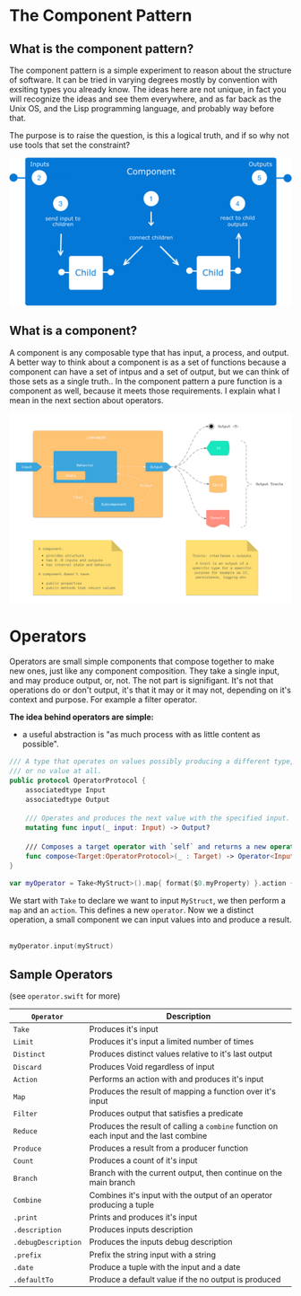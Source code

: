 # The Component Pattern

## What is the component pattern?
The component pattern is a simple experiment to reason about the structure of software. It can be tried in varying degrees mostly by convention with exsiting types you already know. The ideas here are not unique, in fact you will recognize the ideas and see them everywhere, and as far back as the Unix OS, and the Lisp  programming language, and probably way before that.

The purpose is to raise the question, is this a logical truth, and if so why not use tools that set the constraint?

![Composition](img/Component2.png)

## What is a component?
A component is any composable type that has input, a process, and output. A better way to think about a component is as a set of functions because a component can have a set of intpus and a set of output, but we can think of those sets as a single truth.. In the component pattern a pure function is a component as well, because it meets those requirements. I explain what I mean in the next section about operators.

![Component](img/Component1.png)

# Operators
Operators are small simple components that compose together to make new ones, just like any component composition. They take a single input, and may produce output, or, not. The not part is signifigant. It's not that operations do or don't output, it's that it may or it may not, depending on it's context and purpose. For example a filter operator.

**The idea behind operators are simple:**
- a useful abstraction is "as much process with as little content as possible". 

```swift
/// A type that operates on values possibly producing a different type,
/// or no value at all.
public protocol OperatorProtocol {
    associatedtype Input
    associatedtype Output
    
    /// Operates and produces the next value with the specified input.
    mutating func input(_ input: Input) -> Output?
    
    /// Composes a target operator with `self` and returns a new operator.
    func compose<Target:OperatorProtocol>(_ : Target) -> Operator<Input, Target.Output> where Target.Input == Output
}
```

```swift
var myOperator = Take<MyStruct>().map{ format($0.myProperty) }.action { label.text = $0 }
```
We start with `Take` to declare we want to input `MyStruct`, we then perform a `map` and an `action`.  This defines a new `operator`. Now we a distinct operation, a small component we can input values into and produce a result. 

```swift

myOperator.input(myStruct) 

```

## Sample Operators 
(see `operator.swift` for more)

| `Operator`         | Description                                                                            |
|--------------------|----------------------------------------------------------------------------------------|
| `Take`          | Produces it's input                                                                    |
| `Limit`         | Produces it's input a limited number of times                                          |
| `Distinct`         | Produces distinct values relative to it's last output                                  |
| `Discard`          | Produces Void regardless of input                                                      |
| `Action`           | Performs an action with  and produces it's input                            |
| `Map`              | Produces the result of mapping a function over it's input                              |
| `Filter`           | Produces output that satisfies a predicate                                             |
| `Reduce`           | Produces the result of calling a `combine` function on each input and the last combine |
| `Produce`           | Produces a result from a producer function |
| `Count`            | Produces a count of it's input                                                         |
| `Branch`           | Branch with the current output, then continue on the main branch                       |
| `Combine`          | Combines it's input with the output of an operator producing a tuple      |
| `.print`            | Prints and produces it's input                                                             |
| `.description`      | Produces inputs description                                                            |
| `.debugDescription` | Produces the inputs debug description                                                  |
| `.prefix`           | Prefix the string input with a string                                                  |
| `.date`             | Produce a tuple with the input and a date                                              |
| `.defaultTo`             | Produce a default value if the no output is produced                              |
